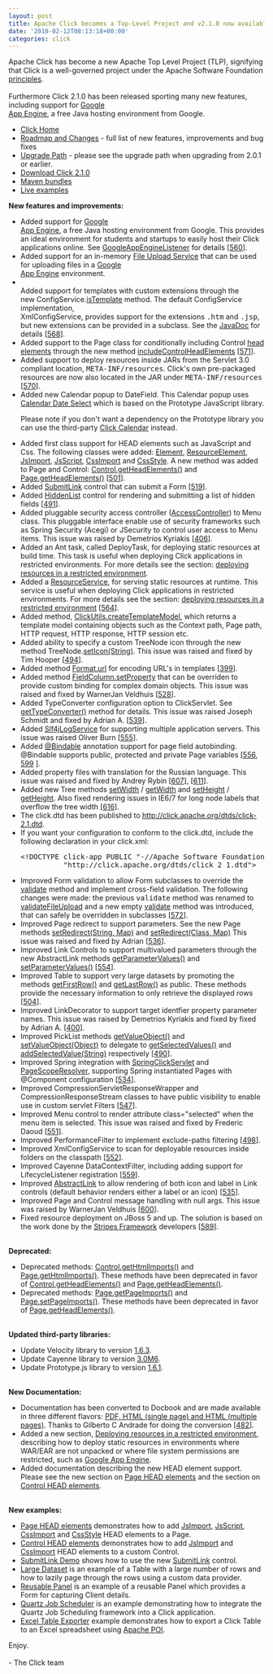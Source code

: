 ```yaml
---
layout: post
title: Apache Click becomes a Top-Level Project and v2.1.0 now available
date: '2010-02-12T08:13:18+00:00'
categories: click
---
```

Apache Click has become a new Apache  Top Level Project (TLP), 
signifying that Click is a well-governed project under the Apache 
Software Foundation <a href="http://www.apache.org/foundation/how-it-works.html">principles</a>.<br /><br />Furthermore
 Click 2.1.0 has been released sporting many new features,  including 
support for <a href="http://code.google.com/appengine/docs/java/overview.html" target="_blank" class="external">Google  
App Engine</a>,           a free Java hosting environment from Google.<br /><ul><li><a href="http://click.apache.org/">Click Home</a></li><li><a href="http://click.apache.org/docs/roadmap-changes.html#2.1.0">Roadmap 
and Changes</a> - full list of new features, improvements and bug fixes</li><li><a href="http://click.apache.org/docs/upgrade-path.html#2.1.0">Upgrade 
Path</a> - please see the upgrade path when upgrading from 2.0.1 or 
earlier.</li><li><a href="http://www.apache.org/dyn/closer.cgi/click/click/2.1.0/click-2.1.0.zip">Download
 Click 2.1.0</a></li><li><a href="http://repo1.maven.org/maven2/org/apache/click/">Maven bundles</a><br /></li><li><a href="http://www.avoka.com/click-examples/">Live examples</a></li></ul><font style="font-weight: bold;">New features and improvements:</font><br /><ul><li class="change">           Added support for <a href="http://code.google.com/appengine/docs/java/overview.html" target="_blank" class="external">Google  
App Engine</a>,           a free Java hosting environment from Google. 
This provides an  ideal           environment for students and startups 
to easily host their  Click           applications online. See <a href="http://click.apache.org/docs/extras-api/org/apache/click/extras/gae/GoogleAppEngineListener.html">GoogleAppEngineListener</a>
           for details           [<a href="https://issues.apache.org/jira/browse/CLK-560" target="_blank">560</a>].       </li><li class="change">           Added support for an in-memory <a href="http://click.apache.org/docs/extras-api/org/apache/click/extras/gae/MemoryFileUploadService.html">File
  Upload Service</a>           that can be used for uploading files in a
 <a href="http://code.google.com/appengine/docs/java/overview.html" target="_blank" class="external">Google  
App Engine</a>           environment.       </li><li class="change">    
       Added support for templates with custom extensions through the  
new           ConfigService.<a href="http://click.apache.org/docs/click-api/org/apache/click/service/ConfigService.html#isTemplate%28java.lang.String%29">isTemplate</a>
           method. The default ConfigService implementation,  
XmlConfigService, provides           support for the extensions <tt>.htm</tt>
 and <tt>.jsp</tt>,  but new extensions           can be provided in a 
subclass. See the <a href="http://click.apache.org/docs/click-api/org/apache/click/service/XmlConfigService.html#isTemplate%28java.lang.String%29">JavaDoc</a>
           for details           [<a href="https://issues.apache.org/jira/browse/CLK-568" target="_blank">568</a>].       </li><li class="change">           Added support to the Page class for 
conditionally including  Control           <a href="http://click.apache.org/docs/click-api/org/apache/click/Page.html#getHeadElements%28%29">head
  elements</a>           through the new method <a href="http://click.apache.org/docs/click-api/org/apache/click/Page.html#setIncludeControlHeadElements%28boolean%29">includeControlHeadElements</a>
           [<a href="https://issues.apache.org/jira/browse/CLK-571" target="_blank">571</a>].       </li><li class="change">           Added support to deploy resources inside JARs
 from the Servlet  3.0 compliant           location, <tt>META-INF/resources</tt>.
 Click's own  pre-packaged resources           are now also located in 
the JAR under <tt>META-INF/resources</tt>           [<a href="https://issues.apache.org/jira/browse/CLK-570" target="_blank">570</a>].       </li><li class="change">           Added new Calendar popup to DateField. This 
Calendar popup  uses           <a href="http://code.google.com/p/calendardateselect/" class="external" target="_blank">Calendar Date Select</a>
           which is based on the Prototype JavaScript library.          
 <p>           Please note if you don't want a dependency on the 
Prototype  library           you can use the third-party           <a href="http://code.google.com/p/click-calendar/" target="_blank" class="external">Click Calendar</a>      
     instead.              </p></li><li class="change">           Added 
first class support for HEAD elements such as JavaScript  and Css.      
     The following classes were added:           <a href="http://click.apache.org/docs/click-api/org/apache/click/element/Element.html">Element</a>,
           <a href="http://click.apache.org/docs/click-api/org/apache/click/element/ResourceElement.html">ResourceElement</a>,
           <a href="http://click.apache.org/docs/click-api/org/apache/click/element/JsImport.html">JsImport</a>,
           <a href="http://click.apache.org/docs/click-api/org/apache/click/element/JsScript.html">JsScript</a>,
           <a href="http://click.apache.org/docs/click-api/org/apache/click/element/CssImport.html">CssImport</a>
           and <a href="http://click.apache.org/docs/click-api/org/apache/click/element/CssStyle.html">CssStyle</a>.
           A new method was added to Page and Control: <a href="http://click.apache.org/docs/click-api/org/apache/click/Control.html#getHeadElements%28%29">Control.getHeadElements()</a>
           and <a href="http://click.apache.org/docs/click-api/org/apache/click/Page.html#getHeadElements%28%29">Page.getHeadElements()</a>
           [<a href="https://issues.apache.org/jira/browse/CLK-501" target="_blank">501</a>].       </li><li class="change">           Added <a href="http://click.apache.org/docs/extras-api/org/apache/click/extras/control/SubmitLink.html">SubmitLink</a>
  control           that can submit a Form [<a href="https://issues.apache.org/jira/browse/CLK-519" target="_blank">519</a>].       </li><li>
           Added <a href="http://click.apache.org/docs/extras-api/org/apache/click/extras/control/HiddenList.html">HiddenList</a>
  control           for rendering and submitting a list of hidden fields
 [<a href="https://issues.apache.org/jira/browse/CLK-491" target="_blank">491</a>].        </li><li class="change">           Added pluggable security access controller (<a href="http://click.apache.org/docs/extras-api/org/apache/click/extras/security/AccessController.html">AccessController</a>)
  to Menu class.           This pluggable interface enable use of 
security frameworks such  as Spring Security (Acegi) or JSecurity to 
control user access to Menu  items.           This issue was raised by 
Demetrios Kyriakis           [<a href="https://issues.apache.org/click/browse/CLK-406" target="_blank">406</a>].       </li><li class="change">           Added an Ant task, called DeployTask, for 
deploying static  resources           at build time. This task is useful
 when deploying Click  applications           in restricted 
environments. For more details see the section:           <a href="http://click.apache.org/docs/user-guide/html/ch04s03.html#deploying-restricted-env">deploying
  resources in a restricted environment</a>.       </li><li class="change">           Added a <a href="http://click.apache.org/docs/click-api/org/apache/click/service/ResourceService.html">ResourceService</a>,
           for serving static resources at runtime. This service is  
useful when           deploying Click applications in restricted 
environments. For  more details           see the section:           <a href="http://click.apache.org/docs/user-guide/html/ch04s03.html#deploying-restricted-env">deploying
  resources in a restricted environment</a>           [<a href="https://issues.apache.org/click/browse/CLK-564" target="_blank">564</a>].
       </li><li class="change">           Added method,           <a href="http://click.apache.org/docs/click-api/org/apache/click/util/ClickUtils.html#createTemplateModel%28org.apache.click.Page,%20org.apache.click.Context%29">ClickUtils.createTemplateModel</a>,
           which returns a template model containing objects such as the
  Context           path, Page path, HTTP request, HTTP response, HTTP 
session  etc.       </li><li class="change">           Added ability to 
specify a custom TreeNode icon through the  new method           
TreeNode.<a href="http://click.apache.org/docs/extras-api/org/apache/click/extras/tree/TreeNode.html#setIcon%28java.lang.String%29">setIcon(String)</a>.
           This issue was raised and fixed by Tim Hooper           [<a href="https://issues.apache.org/jira/browse/CLK-494" target="_blank">494</a>].
       </li><li class="change">           Added method <a href="http://click.apache.org/docs/click-api/org/apache/click/util/Format.html#url%28java.lang.Object%29">Format.url</a>
           for encoding URL's in templates           [<a href="https://issues.apache.org/jira/browse/CLK-399" target="_blank">399</a>].       </li><li class="change">           Added method           <a href="http://click.apache.org/docs/extras-api/org/apache/click/extras/control/FieldColumn.html#setProperty%28java.lang.Object,%20java.lang.String,%20java.lang.Object%29">FieldColumn.setProperty</a>
           that can be overriden to provide custom binding for complex  
         domain objects. This issue was raised and fixed by WarnerJan  
Veldhuis           [<a href="https://issues.apache.org/jira/browse/CLK-528" target="_blank">528</a>].       </li><li class="change">           Added TypeConverter configuration option to 
ClickServlet.            See <a href="http://click.apache.org/docs/click-api/org/apache/click/ClickServlet.html#getTypeConverter%28%29">getTypeConverter()</a>
           method for details. This issue was raised Joseph Schmidt and 
 fixed by Adrian A.           [<a href="https://issues.apache.org/jira/browse/CLK-539" target="_blank">539</a>].       </li><li class="change">           Added <a href="http://click.apache.org/docs/extras-api/org/apache/click/extras/service/Slf4jLogService.html">Slf4jLogService</a>
           for supporting multiple application servers.            This 
issue was raised Oliver Burn           [<a href="https://issues.apache.org/jira/browse/CLK-555" target="_blank">555</a>].       </li><li class="change">           Added <a href="http://click.apache.org/docs/click-api/org/apache/click/util/Bindable.html">@Bindable</a>
             annotation support for page field autobinding. @Bindable  
supports public,           protected and private Page variables         
  [<a href="https://issues.apache.org/jira/browse/CLK-556" target="_blank">556</a>,           
  <a href="https://issues.apache.org/jira/browse/CLK-599" target="_blank">599</a>            
].       </li><li class="change">         Added property files with 
translation for the Russian language.         This issue was raised and 
fixed by Andrey Rybin         [<a href="https://issues.apache.org/jira/browse/CLK-607" target="_blank">607</a>],         [<a href="https://issues.apache.org/jira/browse/CLK-611" target="_blank">611</a>].
       </li><li class="change">         Added new Tree methods         <a href="http://click.apache.org/docs/extras-api/org/apache/click/extras/tree/Tree.html#setWidth%28java.lang.String%29">setWidth</a>
  /         <a href="http://click.apache.org/docs/extras-api/org/apache/click/extras/tree/Tree.html#getWidth%28%29">getWidth</a>
         and <a href="http://click.apache.org/docs/extras-api/org/apache/click/extras/tree/Tree.html#setHeight%28java.lang.String%29">setHeight</a>
  /         <a href="http://click.apache.org/docs/extras-api/org/apache/click/extras/tree/Tree.html#getHeight%28%29">getHeight</a>.
         Also fixed rendering issues in IE6/7 for long node labels that 
 overflow         the tree width [<a href="https://issues.apache.org/jira/browse/CLK-616" target="_blank">616</a>].       </li><li class="change">           The click.dtd has been published to          
 <a href="http://click.apache.org/dtds/click-2.1.dtd">http://click.apache.org/dtds/click-2.1.dtd</a>.</li><li class="change">          If you want your configuration to conform to 
the click.dtd,  include           the following declaration in your 
click.xml:<br /><pre>&lt;!DOCTYPE click-app PUBLIC &quot;-//Apache Software Foundation//DTD Click Configuration 2.1//EN&quot;<br />          &quot;http://click.apache.org/dtds/click_2_1.dtd&quot;&gt;</pre></li><li class="change">           Improved Form validation to allow Form 
subclasses to override  the           <a href="http://click.apache.org/docs/click-api/org/apache/click/control/Form.html#validate%28%29">validate</a>
           method and implement cross-field validation. The following   
        changes were made: the previous <tt>validate</tt> method was  
renamed           to <a href="http://click.apache.org/docs/click-api/org/apache/click/control/Form.html#validateFileUpload%28%29">validateFileUpload</a>
           and a new empty <a href="http://click.apache.org/docs/click-api/org/apache/click/control/Form.html#validate%28%29">validate</a>
           method was introduced, that can safely be overridden in  
subclasses           [<a href="https://issues.apache.org/jira/browse/CLK-572" target="_blank">572</a>].       </li><li class="change">           Improved Page redirect to support parameters.
 See the new Page  methods           <a href="http://click.apache.org/docs/click-api/org/apache/click/Page.html#setRedirect%28java.lang.String,%20java.util.Map%29">setRedirect(String,
  Map)</a>           and <a href="http://click.apache.org/docs/click-api/org/apache/click/Page.html#setRedirect%28java.lang.Class,%20java.util.Map%29">setRedirect(Class,
  Map)</a>           This issue was raised and fixed by Adrian          
 [<a href="https://issues.apache.org/jira/browse/CLK-536" target="_blank">536</a>].       </li><li class="change">           Improved Link Controls to support multivalued
 parameters  through the           new AbstractLink methods <a href="http://click.apache.org/docs/click-api/org/apache/click/control/AbstractLink.html#getParameterValues%28java.lang.String%29">getParameterValues()</a>
           and <a href="http://click.apache.org/docs/click-api/org/apache/click/control/AbstractLink.html#setParameterValues%28java.lang.String,%20java.lang.String[]%29">setParameterValues()</a>
           [<a href="https://issues.apache.org/jira/browse/CLK-554" target="_blank">554</a>].       </li><li class="change">           Improved Table to support very large datasets
 by promoting the  methods           <a href="http://click.apache.org/docs/click-api/org/apache/click/control/Table.html#getFirstRow%28%29">getFirstRow()</a>
           and <a href="http://click.apache.org/docs/click-api/org/apache/click/control/Table.html#getLastRow%28%29">getLastRow()</a>
           as public. These methods provide the necessary information to
  only           retrieve the displayed rows           [<a href="https://issues.apache.org/jira/browse/CLK-504" target="_blank">504</a>].
       </li><li class="change">           Improved LinkDecorator to 
support target identfier property  parameter names.           This issue
 was raised by Demetrios Kyriakis and fixed by fixed  by Adrian A.      
     [<a href="https://issues.apache.org/jira/browse/CLK-400" target="_blank">400</a>].       </li><li class="change">           Improved PickList methods <a href="http://click.apache.org/docs/extras-api/org/apache/click/extras/control/PickList.html#getValueObject%28%29">getValueObject()</a>
           and <a href="http://click.apache.org/docs/extras-api/org/apache/click/extras/control/PickList.html#setValueObject%28java.lang.Object%29">setValueObject(Object)</a>
           to delegate to <a href="http://click.apache.org/docs/extras-api/org/apache/click/extras/control/PickList.html#getSelectedValues%28%29">getSelectedValues()</a>
           and <a href="http://click.apache.org/docs/extras-api/org/apache/click/extras/control/PickList.html#addSelectedValue%28java.lang.String%29">addSelectedValue(String)</a>
           respectively [<a href="https://issues.apache.org/jira/browse/CLK-490" target="_blank">490</a>].       </li><li class="change">           Improved Spring integration with           <a href="http://click.apache.org/docs/extras-api/org/apache/click/extras/spring/SpringClickServlet.html">SpringClickServlet</a>
  and           <a href="http://click.apache.org/docs/extras-api/org/apache/click/extras/spring/PageScopeResolver.html">PageScopeResolver</a>,
           supporting Spring instantiated Pages with @Component  
configuration           [<a href="https://issues.apache.org/jira/browse/CLK-534" target="_blank">534</a>].       </li><li class="change">           Improved CompressionServletResponseWrapper 
and  CompressionResponseStream classes to have           public 
visibility to enable use in custom servlet Filters           [<a href="https://issues.apache.org/click/browse/CLK-547" target="_blank">547</a>].
       </li><li class="change">           Improved Menu control to 
render attribute class=&quot;selected&quot;  when the menu item           is 
selected. This issue was raised and fixed by Frederic Daoud           [<a href="https://issues.apache.org/click/browse/CLK-551" target="_blank">551</a>].
       </li><li class="change">           Improved PerformanceFilter to 
implement exclude-paths  filtering           [<a href="https://issues.apache.org/click/browse/CLK-498" target="_blank">498</a>].       </li><li class="change">           Improved XmlConfigService to scan for 
deployable resources  inside folders           on the classpath         
  [<a href="https://issues.apache.org/click/browse/CLK-552" target="_blank">552</a>].       </li><li class="change">           Improved Cayenne DataContextFilter, including
 adding support  for LifecycleListener            registration          
 [<a href="https://issues.apache.org/jira/browse/CLK-559" target="_blank">559</a>].       </li><li class="change">           Improved <a href="http://click.apache.org/docs/click-api/org/apache/click/control/AbstractLink.html">AbstractLink</a>
           to allow rendering of both icon and label in Link controls  
(default           behavior renders either a label or an icon)          
 [<a href="https://issues.apache.org/jira/browse/CLK-535" target="_blank">535</a>].       </li><li class="change">           Improved Page and Control message handling 
with null args.           This issue was raised by WarnerJan Veldhuis   
        [<a href="https://issues.apache.org/jira/browse/CLK-600" target="_blank">600</a>].       </li><li class="change">           Fixed resource deployment on JBoss 5 and up. 
The solution is  based on           the work done by the <a href="http://www.stripesframework.org/" target="_blank" class="external">Stripes
 Framework</a>           developers           [<a href="https://issues.apache.org/jira/browse/CLK-589" target="_blank">589</a>].<br /><br /></li></ul><font style="font-weight: bold;">Deprecated:</font><br /><ul><li class="change">
           Deprecated methods: <a href="http://click.apache.org/docs/click-api/org/apache/click/Control.html#getHtmlImports%28%29">Control.getHtmlImports()</a>
 and           <a href="http://click.apache.org/docs/click-api/org/apache/click/Page.html#getHtmlImports%28%29">Page.getHtmlImports()</a>.
           These methods have been deprecated in favor of           <a href="http://click.apache.org/docs/click-api/org/apache/click/Control.html#getHeadElements%28%29">Control.getHeadElements()</a>
           and <a href="http://click.apache.org/docs/click-api/org/apache/click/Page.html#getHeadElements%28%29">Page.getHeadElements()</a>.
       </li><li class="change">Deprecated methods: <a href="http://click.apache.org/docs/click-api/org/apache/click/Page.html#getPageImports%28%29">Page.getPageImports()</a>
           and <a href="http://click.apache.org/docs/click-api/org/apache/click/Page.html#setPageImports%28org.apache.click.util.PageImports%29">Page.setPageImports()</a>.
           These methods have been deprecated in favor of           <a href="http://click.apache.org/docs/click-api/org/apache/click/Page.html#getHeadElements%28%29">Page.getHeadElements()</a>.
       </li></ul><br /><font style="font-weight: bold;">Updated 
third-party libraries:</font><br /><ul><li class="change">           
Update Velocity library to version <a href="http://velocity.apache.org/engine/releases/velocity-1.6.2/">1.6.3</a>.
       </li><li class="change">           Update Cayenne library to 
version <a href="http://cayenne.apache.org/">3.0M6</a>.       </li><li class="change" style="text-align: left;">           Update Prototype.js 
library to version <a href="http://www.prototypejs.org/2009/9/1/prototype-1-6-1-released">1.6.1</a>.
       </li></ul><br /><font style="font-weight: bold;">New Documentation:</font><br /><ul><li>Documentation
 has been converted to Docbook and are made available in         three 
different flavors: <a href="file:///C:/dev/os/apache/click/click-svn/documentation/docs/user-guide.html">PDF,
 HTML (single page) and HTML (multiple pages)</a>.         Thanks to 
Gilberto C Andrade for doing the conversion         [<a href="https://issues.apache.org/jira/browse/CLK-482" target="_blank">482</a>].       </li><li>Added
 a new section, <a href="http://click.apache.org/docs/user-guide/html/ch04s03.html#deploying-restricted-env">Deploying
  resources in a restricted environment</a>,         describing how to 
deploy static resources in environments where         WAR/EAR are not 
unpacked or where file system permissions are         restricted, such 
as         <a href="http://code.google.com/appengine/docs/java/overview.html" target="_blank" class="external">Google  
App Engine</a>.       </li><li>Added documentation describing the new 
HEAD element support.         Please see the new section on <a href="http://click.apache.org/docs/user-guide/html/ch02s12.html">Page 
HEAD elements</a> and         the section on <a href="http://click.apache.org/docs/user-guide/html/ch03s05.html">Control
 HEAD elements</a>.       </li></ul><br /><font style="font-weight: bold;">New
 examples:     </font><br /><ul><li>         <a href="http://www.avoka.com/click-examples/general/page-head-demo.htm" class="external" target="_blank">  
       Page HEAD elements</a> demonstrates how to add         <a href="http://click.apache.org/docs/click-api/org/apache/click/element/JsImport.html">JsImport</a>,
         <a href="http://click.apache.org/docs/click-api/org/apache/click/element/JsScript.html">JsScript</a>,
         <a href="http://click.apache.org/docs/click-api/org/apache/click/element/CssImport.html">CssImport</a>
         and <a href="http://click.apache.org/docs/click-api/org/apache/click/element/CssStyle.html">CssStyle</a>
         HEAD elements to a Page.       </li><li>         <a href="http://www.avoka.com/click-examples/general/control-head-demo.htm" class="external" target="_blank">
         Control HEAD elements</a> demonstrates how to add         <a href="http://click.apache.org/docs/click-api/org/apache/click/element/JsImport.html">JsImport</a>
 and         <a href="http://click.apache.org/docs/click-api/org/apache/click/element/CssImport.html">CssImport</a>
         HEAD elements to a custom Control.       </li><li>         <a href="http://www.avoka.com/click-examples/control/submit-link-demo.htm" class="external" target="_blank">
           SubmitLink Demo</a> shows how to use the new <a href="http://click.apache.org/docs/extras-api/org/apache/click/extras/control/SubmitLink.html">SubmitLink</a>
 control.       </li><li>         <a href="http://www.avoka.com/click-examples/table/large-dataset-demo.htm" class="external" target="_blank">
         Large Dataset</a> is an example of a Table with a large number 
of rows         and how to lazily page through the rows using a custom 
data provider.       </li><li>         <a href="http://www.avoka.com/click-examples/panel/reusable-panel-demo.htm" class="external" target="_blank">
           Reusable Panel</a> is an example of a reusable Panel         
  which provides a Form for capturing Client details.       </li><li>   
      <a href="http://www.avoka.com/click-examples/quartz/quartz-job-scheduler.htm" class="external" target="_blank">
           Quartz Job Scheduler</a> is an example demonstrating how to 
integrate the Quartz Job Scheduling framework           into a Click 
application.       </li><li><a href="http://www.avoka.com/click-examples/general/excel-export.htm" class="external" target="_blank">Excel
  Table Exporter</a> example demonstrates how to export a Click Table   
        to an Excel spreadsheet using           <a href="http://poi.apache.org/" target="_blank" class="external">Apache POI</a>.       </li></ul>Enjoy.<br /><br />-
 The Click team
